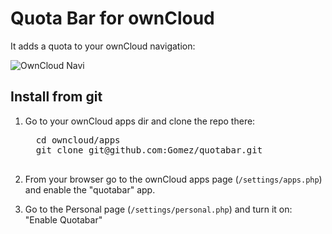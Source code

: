 # Quota Bar for ownCloud

It adds a quota to your ownCloud navigation:


![OwnCloud Navi](http://flexiabel.de/crap/quotabar.png)

## Install from git

1. Go to your ownCloud apps dir and clone the repo there:
     <pre>
     cd owncloud/apps
     git clone git@github.com:Gomez/quotabar.git
     </pre>
    
2. From your browser go to the ownCloud apps page (`/settings/apps.php`) and enable the "quotabar" app.

3. Go to the Personal page (`/settings/personal.php`) and turn it on: "Enable Quotabar"
